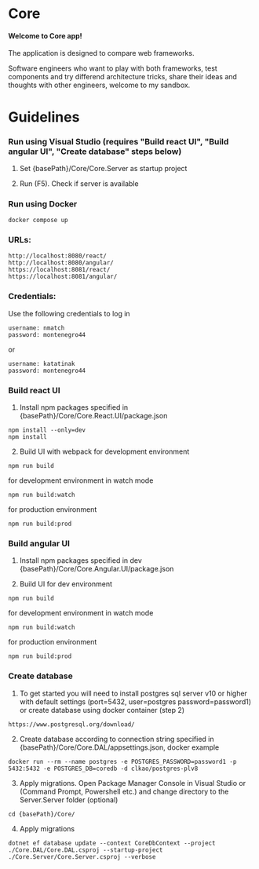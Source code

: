 # Core
<h4>Welcome to Core app!</h4>

<p>The application is designed to compare web frameworks. 
</p>
<p>Software engineers who want to play with both frameworks, test components and try differend architecture tricks, share their ideas and thoughts with other engineers, welcome to my sandbox.</p>


# Guidelines

<h3>Run using Visual Studio (requires "Build react UI", "Build angular UI", "Create database" steps below)</h3>

1. Set {basePath}/Core/Core.Server as startup project

2. Run (F5). Check if server is available

<h3>Run using Docker</h3>

```
docker compose up
```

<h3>URLs:</h3>

```
http://localhost:8080/react/
http://localhost:8080/angular/
https://localhost:8081/react/
https://localhost:8081/angular/
```

<h3>Credentials:</h3>

Use the following credentials to log in
```
username: nmatch
password: montenegro44
```
or
```
username: katatinak
password: montenegro44
```

<h3>Build react UI</h3>

1. Install npm packages specified in {basePath}/Core/Core.React.UI/package.json
```
npm install --only=dev
npm install
```

2. Build UI with webpack
for development environment
```
npm run build
```
for development environment in watch mode
```
npm run build:watch
```
for production environment
```
npm run build:prod
```

<h3>Build angular UI</h3>

1. Install npm packages specified in dev {basePath}/Core/Core.Angular.UI/package.json

2. Build UI
for dev environment
```
npm run build
```
for development environment in watch mode
```
npm run build:watch
```
for production environment
```
npm run build:prod
```

<h3>Create database</h3>

1. To get started you will need to install postgres sql server v10 or higher with default settings (port=5432, user=postgres password=password1) or create database using docker container (step 2)
```
https://www.postgresql.org/download/
```

2. Create database according to connection string specified in {basePath}/Core/Core.DAL/appsettings.json, docker example

```
docker run --rm --name postgres -e POSTGRES_PASSWORD=password1 -p 5432:5432 -e POSTGRES_DB=coredb -d clkao/postgres-plv8
```

3. Apply migrations. Open Package Manager Console in Visual Studio or (Command Prompt, Powershell etc.) and change directory to the Server.Server folder (optional)
```
cd {basePath}/Core/
```

4. Apply migrations
```
dotnet ef database update --context CoreDbContext --project ./Core.DAL/Core.DAL.csproj --startup-project ./Core.Server/Core.Server.csproj --verbose
```
